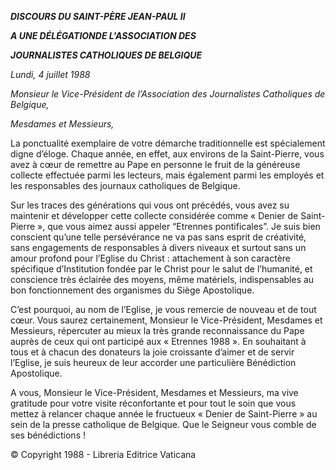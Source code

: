 ***DISCOURS DU SAINT-PÈRE JEAN-PAUL II***

***A UNE DÉLÉGATION******DE L'ASSOCIATION DES***

***JOURNALISTES CATHOLIQUES DE BELGIQUE***

*Lundi, 4 juillet 1988*

*Monsieur le Vice-Président de l’Association des Journalistes Catholiques de Belgique,*

*Mesdames et Messieurs,*

La ponctualité exemplaire de votre démarche traditionnelle est spécialement digne d’éloge. Chaque année, en effet, aux environs de la Saint-Pierre, vous avez à cœur de remettre au Pape en personne le fruit de la généreuse collecte effectuée parmi les lecteurs, mais également parmi les employés et les responsables des journaux catholiques de Belgique.

Sur les traces des générations qui vous ont précédés, vous avez su maintenir et développer cette collecte considérée comme « Denier de Saint-Pierre », que vous aimez aussi appeler “Etrennes pontificales”. Je suis bien conscient qu’une telle persévérance ne va pas sans esprit de créativité, sans engagements de responsables à divers niveaux et surtout sans un amour profond pour l’Eglise du Christ : attachement à son caractère spécifique d’Institution fondée par le Christ pour le salut de l’humanité, et conscience très éclairée des moyens, même matériels, indispensables au bon fonctionnement des organismes du Siège Apostolique.

C’est pourquoi, au nom de l’Eglise, je vous remercie de nouveau et de tout cœur. Vous saurez certainement, Monsieur le Vice-Président, Mesdames et Messieurs, répercuter au mieux la très grande reconnaissance du Pape auprès de ceux qui ont participé aux « Etrennes 1988 ». En souhaitant à tous et à chacun des donateurs la joie croissante d’aimer et de servir l’Eglise, je suis heureux de leur accorder une particulière Bénédiction Apostolique.

A vous, Monsieur le Vice-Président, Mesdames et Messieurs, ma vive gratitude pour votre visite réconfortante et pour tout le soin que vous mettez à relancer chaque année le fructueux « Denier de Saint-Pierre » au sein de la presse catholique de Belgique. Que le Seigneur vous comble de ses bénédictions !

© Copyright 1988 - Libreria Editrice Vaticana